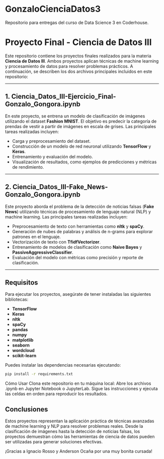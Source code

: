 # GonzaloCienciaDatos3
  Repositorio para entregas del curso de Data Science 3 en Coderhouse.
# Proyecto Final - Ciencia de Datos III

Este repositorio contiene los proyectos finales realizados para la materia **Ciencia de Datos III**. Ambos proyectos aplican técnicas de machine learning y procesamiento de datos para resolver problemas prácticos. A continuación, se describen los dos archivos principales incluidos en este repositorio:

---

## 1. **Ciencia_Datos_III-Ejercicio_Final-Gonzalo_Gongora.ipynb**

En este proyecto, se entrena un modelo de clasificación de imágenes utilizando el dataset **Fashion MNIST**. El objetivo es predecir la categoría de prendas de vestir a partir de imágenes en escala de grises. Las principales tareas realizadas incluyen:

- Carga y preprocesamiento del dataset.
- Construcción de un modelo de red neuronal utilizando **TensorFlow** y **Keras**.
- Entrenamiento y evaluación del modelo.
- Visualización de resultados, como ejemplos de predicciones y métricas de rendimiento.

---

## 2. **Ciencia_Datos_III-Fake_News-Gonzalo_Gongora.ipynb**

Este proyecto aborda el problema de la detección de noticias falsas (**Fake News**) utilizando técnicas de procesamiento de lenguaje natural (NLP) y machine learning. Las principales tareas realizadas incluyen:

- Preprocesamiento de texto con herramientas como **nltk** y **spaCy**.
- Generación de nubes de palabras y análisis de n-grams para explorar patrones en el lenguaje.
- Vectorización de texto con **TfidfVectorizer**.
- Entrenamiento de modelos de clasificación como **Naive Bayes** y **PassiveAggressiveClassifier**.
- Evaluación del modelo con métricas como precisión y reporte de clasificación.

---

## Requisitos

Para ejecutar los proyectos, asegúrate de tener instaladas las siguientes bibliotecas:

- **TensorFlow**
- **Keras**
- **nltk**
- **spaCy**
- **pandas**
- **numpy**
- **matplotlib**
- **seaborn**
- **wordcloud**
- **scikit-learn**

Puedes instalar las dependencias necesarias ejecutando:

```bash
pip install -r requirements.txt
```
Cómo Usar
Clona este repositorio en tu máquina local:
Abre los archivos .ipynb en Jupyter Notebook o JupyterLab.
Sigue las instrucciones y ejecuta las celdas en orden para reproducir los resultados.

## Conclusiones
Estos proyectos representan la aplicación práctica de técnicas avanzadas de machine learning y NLP para resolver problemas reales. Desde la clasificación de imágenes hasta la detección de noticias falsas, los proyectos demuestran cómo las herramientas de ciencia de datos pueden ser utilizadas para generar soluciones efectivas.

¡Gracias a Ignacio Rosso y Anderson Ocaña por una muy bonita cursada!

